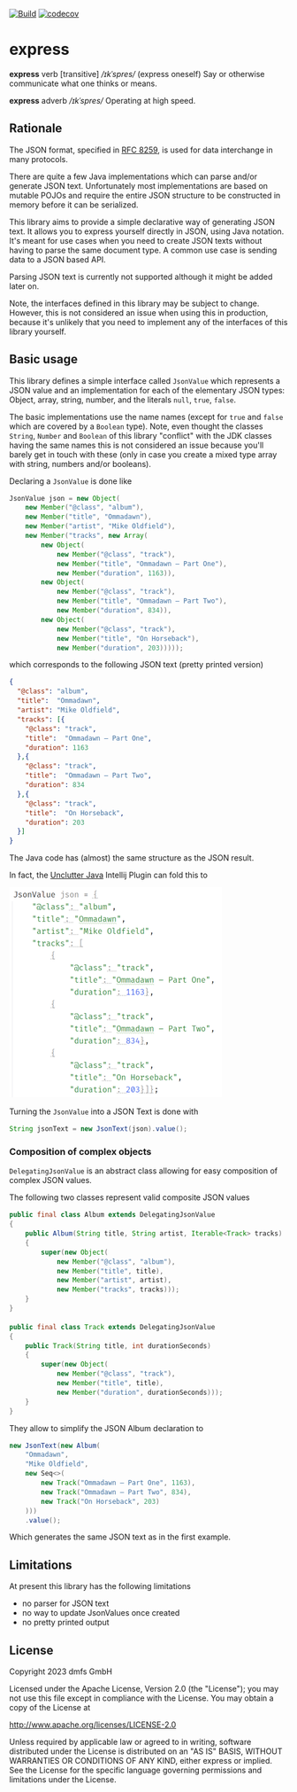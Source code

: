 [![Build](https://github.com/dmfs/express/actions/workflows/main.yml/badge.svg?label=main)](https://github.com/dmfs/express/actions/workflows/main.yml)
[![codecov](https://codecov.io/gh/dmfs/express/branch/main/graph/badge.svg)](https://codecov.io/gh/dmfs/express)

# express

**express** verb [transitive] _/ɪkˈspres/_ (express oneself) Say or otherwise communicate what one thinks or means. 

**express** adverb _/ɪkˈspres/_ Operating at high speed. 

## Rationale

The JSON format, specified in [RFC 8259](https://tools.ietf.org/html/rfc8259), is used for data interchange in many protocols.

There are quite a few Java implementations which can parse and/or generate JSON text. Unfortunately most implementations
are based on mutable POJOs and require the entire JSON structure to be constructed in memory before it can be serialized.

This library aims to provide a simple declarative way of generating JSON text. It allows you to express yourself directly in JSON, using Java notation.
It's meant for use cases when you need to create JSON texts without having to parse the same document type. A common use case is sending data to a JSON based API.

Parsing JSON text is currently not supported although it might be added later on.

Note, the interfaces defined in this library may be subject to change. However, this is not considered an issue when using this in production, because
it's unlikely that you need to implement any of the interfaces of this library yourself. 

## Basic usage

This library defines a simple interface called `JsonValue` which represents a JSON value and an implementation for each of the elementary
JSON types: Object, array, string, number, and the literals `null`, `true`, `false`.

The basic implementations use the name names (except for `true` and `false` which are covered by a `Boolean` type). Note, even thought the classes
`String`, `Number` and `Boolean` of this library "conflict" with the JDK classes having the same names this is not considered an issue because you'll
barely get in touch with these (only in case you create a mixed type array with string, numbers and/or booleans).  

Declaring a `JsonValue` is done like

```java
JsonValue json = new Object(
    new Member("@class", "album"),
    new Member("title", "Ommadawn"),
    new Member("artist", "Mike Oldfield"),
    new Member("tracks", new Array(
        new Object(
            new Member("@class", "track"),
            new Member("title", "Ommadawn – Part One"),
            new Member("duration", 1163)),
        new Object(
            new Member("@class", "track"),
            new Member("title", "Ommadawn – Part Two"),
            new Member("duration", 834)),
        new Object(
            new Member("@class", "track"),
            new Member("title", "On Horseback"),
            new Member("duration", 203)))));
```  

which corresponds to the following JSON text (pretty printed version)

```JSON
{
  "@class": "album",
  "title":  "Ommadawn",
  "artist": "Mike Oldfield",
  "tracks": [{
    "@class": "track",
    "title":  "Ommadawn – Part One",
    "duration": 1163
  },{
    "@class": "track",
    "title":  "Ommadawn – Part Two",
    "duration": 834
  },{
    "@class": "track",
    "title":  "On Horseback",
    "duration": 203
  }]
}
```

The Java code has (almost) the same structure as the JSON result.

In fact, the [Unclutter Java](https://github.com/dmfs/unclutter-java) Intellij Plugin can fold this to

![unclutter-java Screenshot](images/screenshot.png)


Turning the `JsonValue` into a JSON Text is done with

```java
String jsonText = new JsonText(json).value();
```

### Composition of complex objects

`DelegatingJsonValue` is an abstract class allowing for easy composition of complex JSON values.

The following two classes represent valid composite JSON values

```java
public final class Album extends DelegatingJsonValue
{
    public Album(String title, String artist, Iterable<Track> tracks)
    {
        super(new Object(
            new Member("@class", "album"),
            new Member("title", title),
            new Member("artist", artist),
            new Member("tracks", tracks)));
    }
}

public final class Track extends DelegatingJsonValue
{
    public Track(String title, int durationSeconds)
    {
        super(new Object(
            new Member("@class", "track"),
            new Member("title", title),
            new Member("duration", durationSeconds)));
    }
}
```

They allow to simplify the JSON Album declaration to
```java
new JsonText(new Album(
    "Ommadawn",
    "Mike Oldfield",
    new Seq<>(
        new Track("Ommadawn – Part One", 1163),
        new Track("Ommadawn – Part Two", 834),
        new Track("On Horseback", 203)
    )))
    .value();
```

Which generates the same JSON text as in the first example.

## Limitations

At present this library has the following limitations

* no parser for JSON text
* no way to update JsonValues once created
* no pretty printed output


## License

Copyright 2023 dmfs GmbH

Licensed under the Apache License, Version 2.0 (the "License");
you may not use this file except in compliance with the License.
You may obtain a copy of the License at

   http://www.apache.org/licenses/LICENSE-2.0

Unless required by applicable law or agreed to in writing, software
distributed under the License is distributed on an "AS IS" BASIS,
WITHOUT WARRANTIES OR CONDITIONS OF ANY KIND, either express or implied.
See the License for the specific language governing permissions and
limitations under the License.